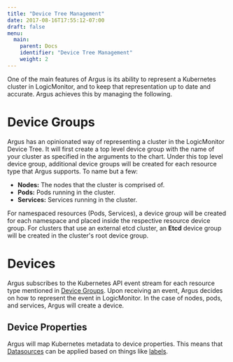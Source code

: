 ```yaml
---
title: "Device Tree Management"
date: 2017-08-16T17:55:12-07:00
draft: false
menu:
  main:
    parent: Docs
    identifier: "Device Tree Management"
    weight: 2
---
```


One of the main features of Argus is its ability to represent a Kubernetes cluster in LogicMonitor, and to keep that representation up to date and accurate. Argus achieves this by managing the following.

# Device Groups

Argus has an opinionated way of representing a cluster in the LogicMonitor Device Tree.
It will first create a top level device group with the name of your cluster as specified in the arguments to the chart.
Under this top level device group, additional device groups will be created for each resource type that Argus supports. To name but a few:

- **Nodes:** The nodes that the cluster is comprised of.
- **Pods:** Pods running in the cluster.
- **Services:** Services running in the cluster.

For namespaced resources (Pods, Services), a device group will be created for each namespace and placed inside the respective resource device group.
For clusters that use an external etcd cluster, an **Etcd** device group will be created in the cluster's root device group.

# Devices

Argus subscribes to the Kubernetes API event stream for each resource type mentioned in [Device Groups](#device-groups). Upon receiving an event, Argus decides on how to represent the event in LogicMonitor. In the case of nodes, pods, and services, Argus will create a device.

## Device Properties

Argus will map Kubernetes metadata to device properties.
This means that [Datasources](https://www.logicmonitor.com/support/datasources/) can be applied based on things like [labels](https://kubernetes.io/docs/concepts/overview/working-with-objects/labels/).

